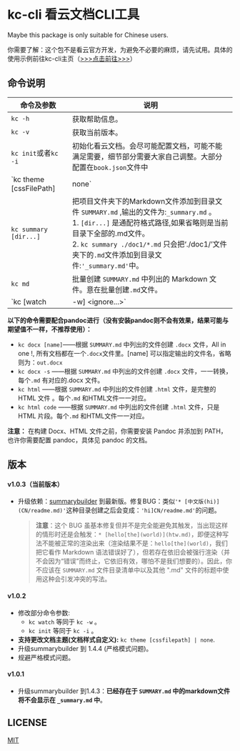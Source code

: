 # kc-cli 看云文档CLI工具

Maybe this package is only suitable for Chinese users.

你需要了解：这个包不是看云官方开发，为避免不必要的麻烦，请先试用。具体的使用示例前往kc-cli主页（[>>>点击前往>>>](https://www.kancloud.cn/pwedu/kccli)）

## 命令说明

|命令及参数|说明|
|--|--|
`kc -h` | 获取帮助信息。
`kc -v`   |  获取当前版本。
`kc init`或者`kc -i`   |  初始化看云文档。会尽可能配置文档，可能不能满足需要，细节部分需要大家自己调整。大部分配置在`book.json`文件中
`kc theme [cssFilePath] | none`  |  更改文档CSS样式(原有样式会被覆盖)，请提供CSS文件路径。例：<br>1.  `kc theme "d:/mycss/kanyun.css"`。<br>2. 如果是 `kc theme none` 则会删除样式配置文件（文档会使用看云默认样式）。不想要当前样式的时候可以通过`kc theme none`命令清除样式。<br>3.  如果只是微调样式，可以打开`website.css`文件进行编辑、保存并提交。
`kc summary [dir...]`   |  把项目文件夹下的Markdown文件添加到目录文件 `SUMMARY.md` ,输出的文件为:`_summary.md` 。<br>1.  `[dir...]` 是通配符格式路径,如果省略则是当前目录下全部的.md文件。<br>2. `kc summary ./doc1/*.md` 只会把‘./doc1/’文件夹下的`.md`文件添加到目录文件:`'_summary.md'`中。
`kc md`   |  批量创建 `SUMMARY.md` 中列出的 Markdown 文件。意在批量创建`.md`文件。
`kc [watch|-w] <ignore...>`   |  监视任务，当文件发生改变的时候自动执行相应的操作。结果：'kc summary' 和 'kc md'。`<ignore...>`排除不监视的文件或文件夹。<br>- `kc -w` 监视当前文件夹，当相应文件发生变化时自动进行创建文件、生成目录条目的动作。**默认作用于所有` '.md'` 文件。**<br>- `kc -w default.md` ： `‘default.md’` 文件会被排除，当它发生变化时不会触发事件。

**以下的命令需要配合pandoc进行（没有安装pandoc则不会有效果，结果可能与期望值不一样，不推荐使用）：**

* `kc docx [name]`——根据 `SUMMARY.md` 中列出的文件创建 `.docx` 文件，All in one !, 所有文档都在一个`.docx`文件里。[name] 可以指定输出的文件名，省略则为：`out.docx`
* `kc docx -s` ——根据 `SUMMARY.md` 中列出的文件创建 `.docx` 文件，一一转换，每个`.md` 有对应的.docx 文件。
* `kc html` ——根据 `SUMMARY.md` 中列出的文件创建 `.html` 文件，是完整的 HTML 文件 。每个`.md` 和HTML文件一一对应。
* `kc html code` ——根据 `SUMMARY.md` 中列出的文件创建 `.html` 文件，只是 HTML 片段。每个`.md` 和HTML文件一一对应。

**注意：** 在构建 Docx、HTML 文件之前，你需要安装 Pandoc 并添加到 PATH，也许你需要配置 pandoc，具体见 pandoc 的文档。

## 版本
#### v1.0.3（当前版本）

* 升级依赖：[summarybuilder](https://www.npmjs.com/package/summarybuilder) 到最新版。修复BUG：类似`'* [中文版(hi)](CN/readme.md)'`这种目录创建之后会变成：`'hi]CN/readme.md'`的问题。

   > **注意**：这个 BUG 虽基本修复但并不是完全能避免其触发，当出现这样的情形时还是会触发：`* [hello[the](world)](htw.md)`，即便这种写法不能被正常的渲染出来（渲染结果不是：`hello[the](world)`，我们把它看作 Markdown 语法错误好了），但若存在依旧会被强行渲染（并不会因为“错误”而终止，它依旧有效，哪怕不是我们想要的）。因此，你不应该在 `SUMMARY.md` 文件目录清单中以及其他 ".md" 文件的标题中使用这种会引发冲突的写法。

#### v1.0.2

* 修改部分命令参数:
    - `kc watch` 等同于 `kc -w` 。
    - `kc init` 等同于 `kc -i` 。
* **支持更改文档主题(文档样式自定义):** `kc theme [cssfilepath] | none`.
* 升级summarybuilder 到 1.4.4 (严格模式问题)。
* 规避严格模式问题。

#### v1.0.1

* 升级summarybuilder 到1.4.3：**已经存在于 `SUMMARY.md` 中的markdown文件将不会显示在 `_summary.md` 中**。

## LICENSE

[MIT](./LICENSE)
